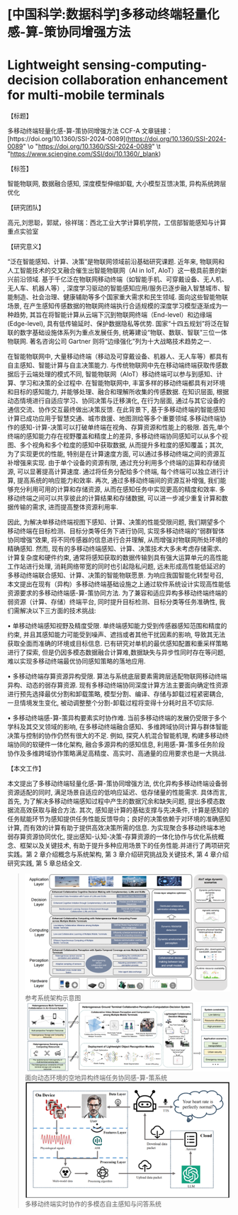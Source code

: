 # [中国科学:数据科学]多移动终端轻量化感\-算\-策协同增强方法
# Lightweight sensing-computing-decision collaboration enhancement for multi-mobile terminals

【标题】

多移动终端轻量化感\-算\-策协同增强方法
CCF-A
文章链接：[https://doi\.org/10\.1360/SSI\-2024\-0089](https://doi.org/10.1360/SSI-2024-0089" \o "https://doi.org/10.1360/SSI-2024-0089" \t "https://www.sciengine.com/SSI/doi/10.1360/_blank)

【标签】

智能物联网, 数据融合感知, 深度模型伸缩卸载, 大小模型互馈决策, 异构系统跨层优化

【研究团队】

高元,刘思聪，郭斌，徐祥瑞：西北工业大学计算机学院，工信部智能感知与计算重点实验室

【研究意义】

“泛在智能感知、计算、决策”是物联网领域前沿基础研究课题\. 近年来, 物联网和人工智能技术的交叉融合催生出智能物联网（AI in IoT, AIoT）这一极具前景的新兴前沿领域\. 基于千亿泛在物联网移动终端（如智能手机、可穿戴设备、无人机、无人车、机器人等）, 深度学习驱动的智能感知应用/服务已逐步融入智慧城市、智能制造、社会治理、健康辅助等多个国家重大需求和民生领域\. 面向这些智能物联场景, 在产生感知传感数据的物联网终端执行合适规模的深度学习模型逐渐成为一种趋势, 其旨在将智能计算从云端下沉到物联网终端（End\-level）和边缘端 \(Edge\-level\), 具有低传输延时、保护数据隐私等优势\. 国家“十四五规划”将泛在智联的数字基础设施体系列为重点发展任务, 统筹建设“物联、数联、智联”三位一体物联网\. 著名咨询公司 Gartner 则将“边缘强化”列为十大战略技术趋势之一\.

在智能物联网中, 大量移动终端（移动及可穿戴设备、机器人、无人车等）都具有自主感知、智能计算与自主决策能力\. 与传统物联网中先在移动端终端获取传感数据后于云端处理的模式不同, 智能物联网（AIoT）移动终端可以参与到感知、计算、学习和决策的全过程中\. 在智能物联网中, 丰富多样的移动终端都具有对环境和目标的感知能力, 并能够处理、融合和理解所收集的传感数据\. 在知识层面, 根据动态情境进行自适应学习、协同决策与迁移演化, 在行为层面, 通过与其它设备的通信交流、协作交互最终做出决策反馈\. 在此背景下, 基于多移动终端的智能感知计算已成功应用于智慧交通、城市救援、地图测绘等多个重要领域\.多移动终端协作的感知\-计算\-决策可以打破单终端在视角、存算资源和性能上的极限\. 首先,单个终端的感知能力存在视野覆盖和精度上的差异, 多移动终端协同感知可以从多个视图、多个视角和多个粒度的感知中获取数据, 从而提升多粒度的感知覆盖；其次, 为了实现更优的性能, 特别是在计算速度方面, 可以通过多移动终端之间的资源互补增强来实现\. 由于单个设备的资源有限, 通过充分利用多个终端的运算和存储资源, 可以显著提高计算速度\. 通过将任务分配给多个终端, 每个终端可以独立进行计算, 提高系统的响应能力和效率\. 再次, 通过多移动终端间的资源互补增强, 我们能够充分利用可用的计算和存储资源, 从而在感知任务中实现更高的精度和效率\. 多移动终端之间可以共享彼此的计算结果和存储数据, 可以进一步减少重复计算和数据传输的需求, 进而提高整体资源利用率\.

因此, 为解决单移动终端视图下感知、计算、决策的性能受限问题, 我们期望多个移动终端在目标检测、目标分类等任务下进行协同, 实现多移动终端的“弱群智体协同增强”效果, 将不同传感器的信息进行合并理解, 从而增强对物联网所处环境的精确感知\. 然而, 现有的多移动终端感知、计算、决策技术大多未考虑存储需求、计算复杂度和硬件约束, 通常将感知获取的数据传输到具有强大运算单元的高性能工作站进行处理, 消耗网络带宽的同时也引起隐私问题, 远未形成高性能低延迟的多移动终端联合感知、计算、决策的智能物联愿景\. 为响应我国智能化转型号召, 本文提出在现有（异构）多移动终端基础设施之上通过软件系统设计实现高性能低资源要求的多移动终端感\-算\-策协同方法\. 为了兼容和适应异构多移动终端终端的弱资源（计算、存储）终端平台, 同时提升目标检测、目标分类等任务准确性, 我们需解决以下三方面的技术挑战: 

• 单移动终端感知视野及精度受限\. 单终端感知能力受到传感器感知范围和精度的约束, 并且其感知能力可能受到噪声、遮挡或者其他干扰因素的影响, 导致其无法获取全面而准确的环境或目标信息\. 已有研究对单机的最优感知配置和重采样策略进行了探索, 但是仍因多模态数据融合计算难,数据缺失与异步性同时存在等问题, 难以实现多移动终端最优协同感知策略的落地应用\. 

• 多移动终端存算资源异构受限\. 算法与系统底层要素需跨层适配物联网移动终端异构、动态的弱存算资源\. 现有多移动终端协同深度计算方法主要面向确定性资源进行预先选择最优分割和卸载策略, 模型分割、编译、存储与卸载过程紧密耦合, 一旦情境发生变化, 被动调整整个分割\-卸载过程将变得十分耗时且不切实际\. 

• 多移动终端感\-算\-策异构要素实时协作难\. 当前多移动终端的发展仍受限于多个学科及其交叉领域的影响, 在多移动终端融合感知、多维跨域协同计算与群体智能决策与控制的协作仍然有很大的不足\. 例如, 探究人机混合智能机理, 构建多移动终端协同的软硬件一体化架构, 融合多源异构的感知信息, 利用感\-算\-策多任务阶段协作及多维跨域协作策略满足高精度、高实时、高通量的应用要求也是一大挑战\.

【本文工作】

本文提出了多移动终端轻量化感\-算\-策协同增强方法, 优化异构多移动终端设备弱资源适配的同时, 满足场景自适应的低响应延迟、低存储量的性能需求\. 具体而言, 首先, 为了解决多移动终端感知过程中产生的数据冗余和缺失问题, 提出多模态数据流高效获取与融合方法\. 其次, 感知是计算的基础支撑与先决条件, 计算是感知的任务赋能环节为感知提供任务性能反馈导向；良好的决策依赖于对环境的准确感知计算, 而有效的计算有助于提供高效决策所需的信息\. 为实现聚合多移动终端本地弱存算资源协同优化, 提出感知\-认知\-决策\-存算资源的一体化协作与优化系统概念、框架以及关键技术, 有助于提升多种应用场景下的任务性能\.并进行了两项研究实践。第 2 章介绍概念与系统架构, 第 3 章介绍研究挑战及关键技术, 第 4 章介绍研究实践, 第 5 章总结全文\. 

>![Local Image](./sys.png)
>参考系统架构示意图
>![Local Image](./experiment1.png)
>面向动态环境的空地异构终端任务协同感-算-策系统
>![Local Image](./experiment2.png)
>多移动终端实时协作的多模态自主感知与问答系统
